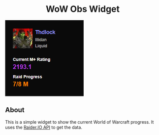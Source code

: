 <h1 align='center'>
WoW Obs Widget
</h1>

<img src='./.github/images/screenshot-01.png' alt='Screenshot 01'/>

## About

This is a simple widget to show the current World of Warcraft progress. It uses the [Raider.IO API](https://raider.io/api) to get the data.
